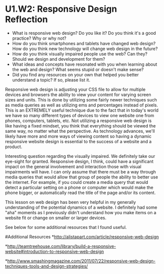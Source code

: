 # U1.W2: Responsive Design Reflection

* What is responsive web design? Do you like it?  Do you think it's a good practice? Why or why not?
* How do you think smartphones and tablets have changed web design? How do you think new technology will change web design in the future?
* How do you think visually impaired people use the web? Can they? Should we design and development for them?
* What ideas and concepts have resonated with you when learning about the web and design? What seems stupid or doesn't make sense?
* Did you find any resources on your own that helped you better understand a topic? If so, please list it.

Responsive web design is adjusting your CSS file to allow for multiple devices and browsers the ability to view your content for varying screen sizes and units.  This is done by utilizing some fairly newer techniques such as media queries as well as utilizing ems and percentages instead of pixels.  This is an EXTREMELY useful technique due to the fact that in today's world we have so many different types of devices to view one website one from phones, computers, tablets, etc.  Not utilizing a responsive web design is like having a fixed mindset, you think that everything should be viewed the same way, no matter what the perspective.  As technology advances, we'll likely have more and more ways of viewing content so having a dynamic responsive website design is essential to the success of a website and a product.  

Interesting question regarding the visually impaired.  We definitely take our eye-sight for granted.  Responsive design, I think, could have a significant impact on the general involvement and interaction those with visual impairments will have. I can only assume that there must be a way through media queries that would allow that group of people the ability to better use the internet.  For example, if you could create a media query that would detect a particular setting on a phone or computer which would make the phone bigger, or automatically read the title of the page and/or its content.  

This lesson on web design has been very helpful in my generally understanding of the potential dynamics of a website.  I definitely had some "aha" moments as I previously didn't understand how you make items on a website fit or change on smaller or larger devices.   

See below for some additional resources that I found useful.  

#Additional Resources
*http://alistapart.com/article/responsive-web-design

*http://teamtreehouse.com/library/build-a-responsive-website#introduction-to-responsive-web-design

*http://www.smashingmagazine.com/2011/07/22/responsive-web-design-techniques-tools-and-design-strategies/